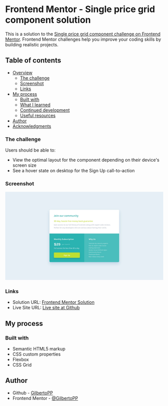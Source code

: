 # Frontend Mentor - Single price grid component solution

This is a solution to the [Single price grid component challenge on Frontend Mentor](https://www.frontendmentor.io/challenges/single-price-grid-component-5ce41129d0ff452fec5abbbc). Frontend Mentor challenges help you improve your coding skills by building realistic projects.

## Table of contents

- [Overview](#overview)
  - [The challenge](#the-challenge)
  - [Screenshot](#screenshot)
  - [Links](#links)
- [My process](#my-process)
  - [Built with](#built-with)
  - [What I learned](#what-i-learned)
  - [Continued development](#continued-development)
  - [Useful resources](#useful-resources)
- [Author](#author)
- [Acknowledgments](#acknowledgments)

### The challenge

Users should be able to:

- View the optimal layout for the component depending on their device's screen size
- See a hover state on desktop for the Sign Up call-to-action

### Screenshot

![](design/desktop-design.jpg)

### Links

- Solution URL: [Frontend Mentor Solution](https://www.frontendmentor.io/solutions/single-price-grid-component-RhQVu2oh3c)
- Live Site URL: [Live site at Github](https://gilbertopp.github.io/single-price-grid-component-master/)

## My process

### Built with

- Semantic HTML5 markup
- CSS custom properties
- Flexbox
- CSS Grid

## Author

- Github - [GilbertoPP](https://github.com/GilbertoPP)
- Frontend Mentor - [@GilbertoPP](https://www.frontendmentor.io/profile/GilbertoPP)
